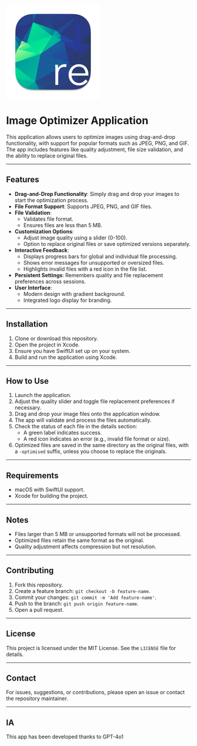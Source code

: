 ![alt text](https://raw.githubusercontent.com/charlyie/resmushit-mac-app/refs/heads/main/reSmush.it%20for%20Mac/Assets.xcassets/AppIcon.appiconset/256-mac.png)


# Image Optimizer Application

This application allows users to optimize images using drag-and-drop functionality, with support for popular formats such as JPEG, PNG, and GIF. The app includes features like quality adjustment, file size validation, and the ability to replace original files.

---

## Features

- **Drag-and-Drop Functionality**: Simply drag and drop your images to start the optimization process.
- **File Format Support**: Supports JPEG, PNG, and GIF files.
- **File Validation**:
  - Validates file format.
  - Ensures files are less than 5 MB.
- **Customization Options**:
  - Adjust image quality using a slider (0-100).
  - Option to replace original files or save optimized versions separately.
- **Interactive Feedback**:
  - Displays progress bars for global and individual file processing.
  - Shows error messages for unsupported or oversized files.
  - Highlights invalid files with a red icon in the file list.
- **Persistent Settings**: Remembers quality and file replacement preferences across sessions.
- **User Interface**:
  - Modern design with gradient background.
  - Integrated logo display for branding.

---

## Installation

1. Clone or download this repository.
2. Open the project in Xcode.
3. Ensure you have SwiftUI set up on your system.
4. Build and run the application using Xcode.

---

## How to Use

1. Launch the application.
2. Adjust the quality slider and toggle file replacement preferences if necessary.
3. Drag and drop your image files onto the application window.
4. The app will validate and process the files automatically.
5. Check the status of each file in the details section:
   - A green label indicates success.
   - A red icon indicates an error (e.g., invalid file format or size).
6. Optimized files are saved in the same directory as the original files, with a `-optimised` suffix, unless you choose to replace the originals.

---

## Requirements

- macOS with SwiftUI support.
- Xcode for building the project.

---

## Notes

- Files larger than 5 MB or unsupported formats will not be processed.
- Optimized files retain the same format as the original.
- Quality adjustment affects compression but not resolution.

---

## Contributing

1. Fork this repository.
2. Create a feature branch: `git checkout -b feature-name`.
3. Commit your changes: `git commit -m 'Add feature-name'`.
4. Push to the branch: `git push origin feature-name`.
5. Open a pull request.

---

## License

This project is licensed under the MIT License. See the `LICENSE` file for details.

---

## Contact

For issues, suggestions, or contributions, please open an issue or contact the repository maintainer.

---

## IA

This app has been developed thanks to GPT-4o1

